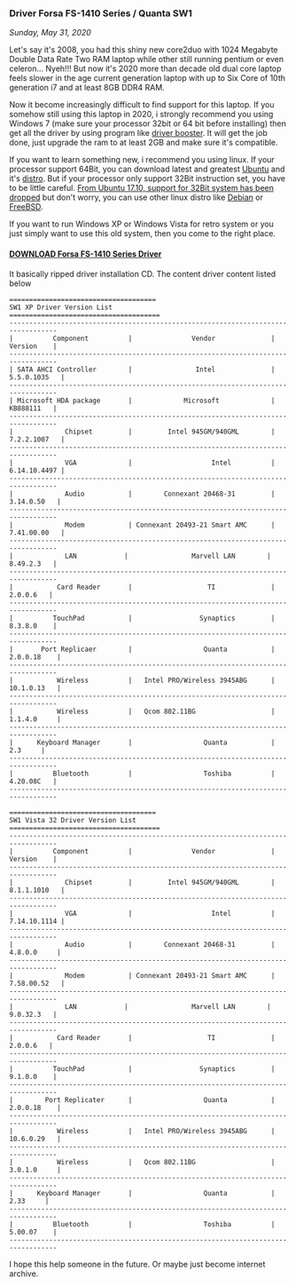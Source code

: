 ### **Driver Forsa FS-1410 Series / Quanta SW1**
_Sunday, May 31, 2020_

Let's say it's 2008, you had this shiny new core2duo with 1024 Megabyte Double Data Rate Two RAM laptop while other still running pentium or even celeron... Nyeh!!! But now it's 2020 more than decade old dual core laptop feels slower in the age current generation laptop with up to Six Core of 10th generation i7 and at least 8GB DDR4 RAM.

Now it become increasingly difficult to find support for this laptop. If you somehow still using this laptop in 2020, i strongly recommend you using Windows 7 (make sure your processor 32bit or 64 bit before installing) then get all the driver by using program like [driver booster](https://www.iobit.com/en/driver-booster.php). It will get the job done, just upgrade the ram to at least 2GB and make sure it's compatible.

If you want to learn something new, i recommend you using linux. If your processor support 64Bit, you can download latest and greatest [Ubuntu](https://ubuntu.com/download) and it's [distro](https://ubuntu.com/download/flavours). But if your processor only support 32Bit instruction set, you have to be little careful. [From Ubuntu 17.10, support for 32Bit system has been dropped](https://www.omgubuntu.co.uk/2017/09/ubuntu-17-10-32-bit-builds-dropped) but don't worry, you can use other linux distro like [Debian](https://www.debian.org/) or [FreeBSD](https://www.freebsd.org/).

If you want to run Windows XP or Windows Vista for retro system or you just simply want to use this old system, then you come to the right place.

#### [DOWNLOAD Forsa FS-1410 Series Driver](https://archive.org/details/fs-1410-series)

It basically ripped driver installation CD. The content driver content listed below

```
=====================================
SW1 XP Driver Version List									
======================================
----------------------------------------------------------------------------------			
|          Component          |               Vendor	          |   Version    |	    	            
----------------------------------------------------------------------------------     
| SATA AHCI Controller        |                Intel              | 5.5.0.1035   |
----------------------------------------------------------------------------------  
| Microsoft HDA package       |             Microsoft             |   KB888111   |
----------------------------------------------------------------------------------   
|             Chipset         |         Intel 945GM/940GML        | 7.2.2.1007   |
----------------------------------------------------------------------------------   	    
|             VGA   	      |                    Intel	      | 6.14.10.4497 |  
----------------------------------------------------------------------------------     
|             Audio           |        Connexant 20468-31         |  3.14.0.50   |
----------------------------------------------------------------------------------   	    
|             Modem           | Connexant 20493-21 Smart AMC      | 7.41.00.00   |	    
----------------------------------------------------------------------------------   
|             LAN	         |                Marvell LAN        |   8.49.2.3   |
----------------------------------------------------------------------------------          
|           Card Reader       |                   TI	          |    2.0.0.6   |	
----------------------------------------------------------------------------------      
|          TouchPad           |                 Synaptics         |   8.3.8.0    |       
----------------------------------------------------------------------------------       
|       Port Replicaer        |                  Quanta           |  2.0.0.18    |
----------------------------------------------------------------------------------   	 
|           Wireless          |   Intel PRO/Wireless 3945ABG      |  10.1.0.13   |   
----------------------------------------------------------------------------------
|           Wireless          |   Qcom 802.11BG                   |  1.1.4.0     |   
----------------------------------------------------------------------------------       
|      Keyboard Manager       |                  Quanta           |      2.3     |   
----------------------------------------------------------------------------------        
|          Bluetooth          |                  Toshiba          |   4.20.08C   |   
---------------------------------------------------------------------------------- 

=====================================
SW1 Vista 32 Driver Version List									
======================================
----------------------------------------------------------------------------------			
|          Component          |               Vendor	          |   Version    |	    	            
----------------------------------------------------------------------------------      
|             Chipset         |         Intel 945GM/940GML        | 8.1.1.1010   |
----------------------------------------------------------------------------------   	    
|             VGA   	      |                    Intel	      | 7.14.10.1114 |  
----------------------------------------------------------------------------------     
|             Audio           |        Connexant 20468-31         |  4.8.0.0     |
----------------------------------------------------------------------------------   	    
|             Modem           | Connexant 20493-21 Smart AMC      | 7.58.00.52   |	    
----------------------------------------------------------------------------------   
|             LAN	         |                Marvell LAN        |   9.0.32.3   |
----------------------------------------------------------------------------------          
|           Card Reader       |                   TI	          |    2.0.0.6   |	
----------------------------------------------------------------------------------      
|          TouchPad           |                 Synaptics         |   9.1.0.0    |       
----------------------------------------------------------------------------------       
|        Port Replicater      |                  Quanta           |  2.0.0.18    |
----------------------------------------------------------------------------------   	 
|           Wireless          |   Intel PRO/Wireless 3945ABG      |  10.6.0.29   |   
----------------------------------------------------------------------------------    
|           Wireless          |   Qcom 802.11BG                   |  3.0.1.0     |   
----------------------------------------------------------------------------------    
|      Keyboard Manager       |                  Quanta           |     2.33     |   
----------------------------------------------------------------------------------        
|          Bluetooth          |                  Toshiba          |   5.00.07    |   
---------------------------------------------------------------------------------- 
```

I hope this help someone in the future. Or maybe just become internet archive.